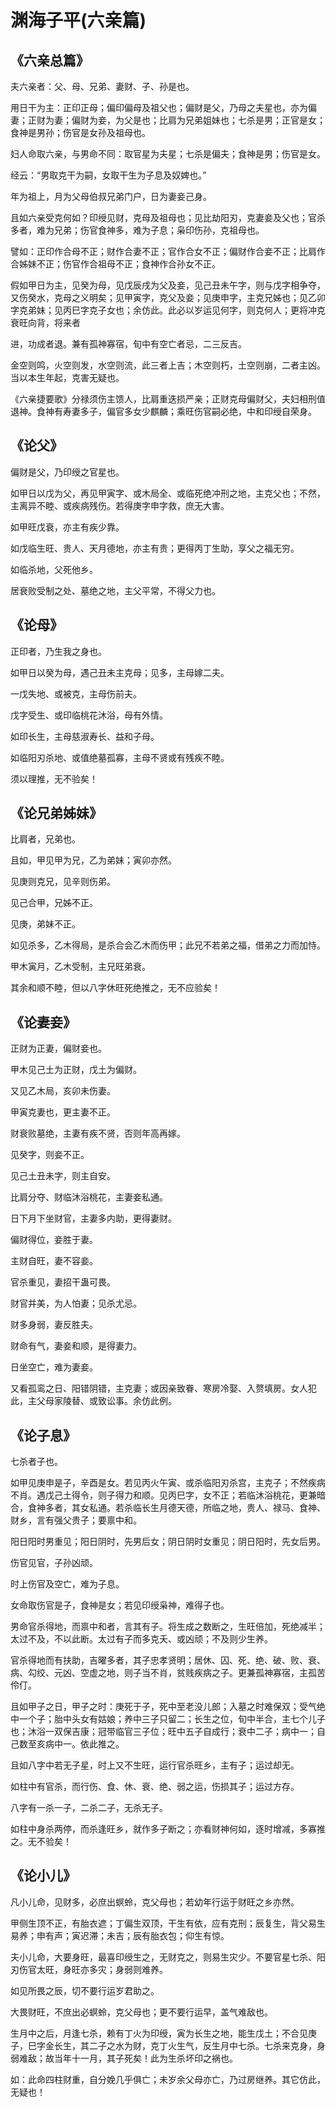 # 渊海子平(六亲篇)

## 《六亲总篇》

夫六亲者：父、母、兄弟、妻财、子、孙是也。

用日干为主：正印正母；偏印偏母及祖父也；偏财是父，乃母之夫星也，亦为偏妻；正财为妻；偏财为妾，为父是也；比肩为兄弟姐妹也；七杀是男；正官是女；食神是男孙；伤官是女孙及祖母也。

妇人命取六亲，与男命不同：取官星为夫星；七杀是偏夫；食神是男；伤官是女。

经云：“男取克干为嗣，女取干生为子息及奴婢也。”

年为祖上，月为父母伯叔兄弟门户，日为妻妾己身。

且如六亲受克何如？印绶见财，克母及祖母也；见比劫阳刃，克妻妾及父也；官杀多者，难为兄弟；伤官食神多，难为子息；枭印伤孙，克祖母也。

譬如：正印作合母不正；财作合妻不正；官作合女不正；偏财作合妾不正；比肩作合姊妹不正；伤官作合祖母不正；食神作合孙女不正。

假如甲日为主，见癸为母，见戊辰戌为父及妾，见己丑未午字，则与戊字相争夺，又伤癸水，克母之义明矣；见甲寅字，克父及妾；见庚申字，主克兄姊也；见乙卯字克弟妹；见丙巳字克子女也；余仿此。此必以岁运见何字，则克何人；更将冲克衰旺向背，将来者

进，功成者退。兼有孤神寡宿，旬中有空亡者忌，二三反吉。

金空则鸣，火空则发，水空则流，此三者上吉；木空则朽，土空则崩，二者主凶。当以本生年起，克害无疑也。

《六亲捷要歌》分禄须伤主馈人，比肩重迭损严亲；正财克母偏财父，夫妇相刑值退神。食神有寿妻多子，偏官多女少麒麟；乘旺伤官嗣必绝，中和印绶自荣身。

## 《论父》

偏财是父，乃印绶之官星也。

如甲日以戊为父，再见甲寅字、或木局全、或临死绝冲刑之地，主克父也；不然，主离异不睦、或疾病残伤。若得庚字申字救，庶无大害。

如甲旺戊衰，亦主有疾少靠。

如戊临生旺、贵人、天月德地，亦主有贵；更得丙丁生助，享父之福无穷。

如临杀地，父死他乡。

居衰败受制之处、墓绝之地，主父平常，不得父力也。

## 《论母》

正印者，乃生我之身也。

如甲日以癸为母，遇己丑未主克母；见多，主母嫁二夫。

一戊失地、或被克，主母伤前夫。

戊字受生、或印临桃花沐浴，母有外情。

如印长生，主母慈淑寿长、益和子母。

如临阳刃杀地、或值绝墓孤寡，主母不贤或有残疾不睦。

须以理推，无不验矣！

## 《论兄弟姊妹》

比肩者，兄弟也。

且如，甲见甲为兄，乙为弟妹；寅卯亦然。

见庚则克兄，见辛则伤弟。

见己合甲，兄姊不正。

见庚，弟妹不正。

如见杀多，乙木得局，是杀合会乙木而伤甲；此兄不若弟之福，借弟之力而加恃。

甲木寅月，乙木受制，主兄旺弟衰。

其余和顺不睦，但以八字休旺死绝推之，无不应验矣！

## 《论妻妾》

正财为正妻，偏财妾也。

甲木见己土为正财，戊土为偏财。

又见乙木局，亥卯未伤妻。

甲寅克妻也，更主妻不正。

财衰败墓绝，主妻有疾不贤，否则年高再嫁。

见癸字，则妾不正。

见己土丑未字，则主自安。

比肩分夺、财临沐浴桃花，主妻妾私通。

日下月下坐财官，主妻多内助，更得妻财。

偏财得位，妾胜于妻。

主财自旺，妻不容妾。

官杀重见，妻招干蛊可畏。

财官并美，为人怕妻；见杀尤忌。

财多身弱，妻反胜夫。

财命有气，妻妾和顺，是得妻力。

日坐空亡，难为妻妾。

又看孤鸾之日、阳错阴错，主克妻；或因亲致眷、寒房冷娶、入赘填房。女人犯此，主父母家陵替、或致讼事。余仿此例。

## 《论子息》

七杀者子也。

如甲见庚申是子，辛酉是女。若见丙火午寅、或杀临阳刃杀宫，主克子；不然疾病不肖。遇戊己土得令，则子得力和顺。见丙巳字，女不正；若临沐浴桃花，更兼暗合，食神多者，其女私通。若杀临长生月德天德，所临之地，贵人、禄马、食神、财乡，言有强父贵子；要禀中和。

阳日阳时男重见；阳日阴时，先男后女；阴日阴时女重见；阴日阳时，先女后男。

伤官见官，子孙凶顽。

时上伤官及空亡，难为子息。

女命取伤官是子，食神是女；若见印绶枭神，难得子也。

男命官杀得地，而禀中和者，言其有子。将生成之数断之，生旺倍加，死绝减半；太过不及，不以此断。太过有子而多克夭、或凶顽；不及则少生养。

官杀得地而有扶助，吉曜多者，其子忠孝贤明；居休、囚、死、绝、破、败、衰、病、勾绞、元凶、空虚之地，则子当不肖，贫贱疾病之子。更兼孤神寡宿，主孤苦伶仃。

且如甲子之日，甲子之时：庚死于子，死中至老没儿郎；入墓之时难保双；受气绝中一个子；胎中头女有姑娘；养中三子只留二；长生之位，旬中半合，主七个儿子也；沐浴一双保吉康；冠带临官三子位；旺中五子自成行；衰中二子；病中一；自己数至亥病中一。依此推之。

且如八字中若无子星，时上又不生旺，运行官杀旺乡，主有子；运过却无。

如柱中有官杀，而行伤、食、休、衰、绝、弱之运，伤损其子；运过方存。

八字有一杀一子，二杀二子，无杀无子。

如柱中身杀两停，而杀逢旺乡，就作多子断之；亦看财神何如，逐时增减，多寡推之。无不验矣！

## 《论小儿》

凡小儿命，见财多，必庶出螟蛉，克父母也；若幼年行运于财旺之乡亦然。

甲侧生顶不正，有胎衣遮；丁偏生双顶，干生有依，应有克刑；辰复生，背父易生易养；申有声；寅迟滞；未吉；辰有胎衣包；仰生有惊。

夫小儿命，大要身旺，最喜印绶生之，无财克之，则易生灾少。不要官星七杀、阳刃伤官太旺，身旺亦多灾；身弱则难养。

如见所畏之辰，切不要行运岁君助之。

大畏财旺，不庶出必螟蛉，克父母也；更不要行运早，盖气难敌也。

生月中之后，月逢七杀，赖有丁火为印绶，寅为长生之地，能生戊土；不合见庚子，巳字金长生，其二子之水为财，克丁火生气，反生月中七杀。七杀来克身，身弱难敌；故当年十一月，其子死矣！此为生杀坏印之祸也。

如：此命四柱财重，自分娩几乎俱亡；未岁余父母亦亡，乃过房继养。其它仿此，无疑也！
